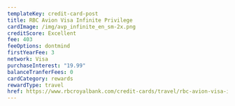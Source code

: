 ```yaml
---
templateKey: credit-card-post
title: RBC Avion Visa Infinite Privilege
cardImage: /img/avp_infinite_en_sm-2x.png
creditScore: Excellent
fee: 403
feeOptions: dontmind
firstYearFee: 3
network: Visa
purchaseInterest: "19.99"
balanceTranferFees: 0
cardCategory: rewards
rewardType: travel
href: https://www.rbcroyalbank.com/credit-cards/travel/rbc-avion-visa-infinite-privilege.html
---
```


